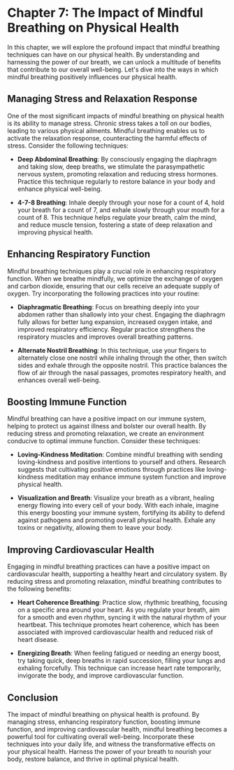 Chapter 7: The Impact of Mindful Breathing on Physical Health
=============================================================

In this chapter, we will explore the profound impact that mindful breathing techniques can have on our physical health. By understanding and harnessing the power of our breath, we can unlock a multitude of benefits that contribute to our overall well-being. Let's dive into the ways in which mindful breathing positively influences our physical health.

Managing Stress and Relaxation Response
---------------------------------------

One of the most significant impacts of mindful breathing on physical health is its ability to manage stress. Chronic stress takes a toll on our bodies, leading to various physical ailments. Mindful breathing enables us to activate the relaxation response, counteracting the harmful effects of stress. Consider the following techniques:

* **Deep Abdominal Breathing**: By consciously engaging the diaphragm and taking slow, deep breaths, we stimulate the parasympathetic nervous system, promoting relaxation and reducing stress hormones. Practice this technique regularly to restore balance in your body and enhance physical well-being.

* **4-7-8 Breathing**: Inhale deeply through your nose for a count of 4, hold your breath for a count of 7, and exhale slowly through your mouth for a count of 8. This technique helps regulate your breath, calm the mind, and reduce muscle tension, fostering a state of deep relaxation and improving physical health.

Enhancing Respiratory Function
------------------------------

Mindful breathing techniques play a crucial role in enhancing respiratory function. When we breathe mindfully, we optimize the exchange of oxygen and carbon dioxide, ensuring that our cells receive an adequate supply of oxygen. Try incorporating the following practices into your routine:

* **Diaphragmatic Breathing**: Focus on breathing deeply into your abdomen rather than shallowly into your chest. Engaging the diaphragm fully allows for better lung expansion, increased oxygen intake, and improved respiratory efficiency. Regular practice strengthens the respiratory muscles and improves overall breathing patterns.

* **Alternate Nostril Breathing**: In this technique, use your fingers to alternately close one nostril while inhaling through the other, then switch sides and exhale through the opposite nostril. This practice balances the flow of air through the nasal passages, promotes respiratory health, and enhances overall well-being.

Boosting Immune Function
------------------------

Mindful breathing can have a positive impact on our immune system, helping to protect us against illness and bolster our overall health. By reducing stress and promoting relaxation, we create an environment conducive to optimal immune function. Consider these techniques:

* **Loving-Kindness Meditation**: Combine mindful breathing with sending loving-kindness and positive intentions to yourself and others. Research suggests that cultivating positive emotions through practices like loving-kindness meditation may enhance immune system function and improve physical health.

* **Visualization and Breath**: Visualize your breath as a vibrant, healing energy flowing into every cell of your body. With each inhale, imagine this energy boosting your immune system, fortifying its ability to defend against pathogens and promoting overall physical health. Exhale any toxins or negativity, allowing them to leave your body.

Improving Cardiovascular Health
-------------------------------

Engaging in mindful breathing practices can have a positive impact on cardiovascular health, supporting a healthy heart and circulatory system. By reducing stress and promoting relaxation, mindful breathing contributes to the following benefits:

* **Heart Coherence Breathing**: Practice slow, rhythmic breathing, focusing on a specific area around your heart. As you regulate your breath, aim for a smooth and even rhythm, syncing it with the natural rhythm of your heartbeat. This technique promotes heart coherence, which has been associated with improved cardiovascular health and reduced risk of heart disease.

* **Energizing Breath**: When feeling fatigued or needing an energy boost, try taking quick, deep breaths in rapid succession, filling your lungs and exhaling forcefully. This technique can increase heart rate temporarily, invigorate the body, and improve cardiovascular function.

Conclusion
----------

The impact of mindful breathing on physical health is profound. By managing stress, enhancing respiratory function, boosting immune function, and improving cardiovascular health, mindful breathing becomes a powerful tool for cultivating overall well-being. Incorporate these techniques into your daily life, and witness the transformative effects on your physical health. Harness the power of your breath to nourish your body, restore balance, and thrive in optimal physical health.
